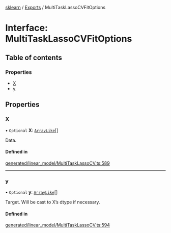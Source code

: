 [sklearn](../readme.md) / [Exports](../modules.md) / MultiTaskLassoCVFitOptions

# Interface: MultiTaskLassoCVFitOptions

## Table of contents

### Properties

- [X](MultiTaskLassoCVFitOptions.md#x)
- [y](MultiTaskLassoCVFitOptions.md#y)

## Properties

### X

• `Optional` **X**: [`ArrayLike`](../modules.md#arraylike)[]

Data.

#### Defined in

[generated/linear_model/MultiTaskLassoCV.ts:589](https://github.com/transitive-bullshit/scikit-learn-ts/blob/367336a/packages/sklearn/src/generated/linear_model/MultiTaskLassoCV.ts#L589)

___

### y

• `Optional` **y**: [`ArrayLike`](../modules.md#arraylike)[]

Target. Will be cast to X’s dtype if necessary.

#### Defined in

[generated/linear_model/MultiTaskLassoCV.ts:594](https://github.com/transitive-bullshit/scikit-learn-ts/blob/367336a/packages/sklearn/src/generated/linear_model/MultiTaskLassoCV.ts#L594)
